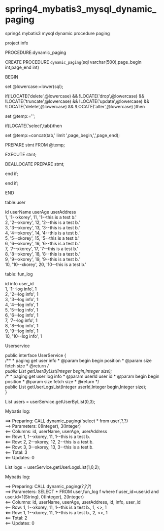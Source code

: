 # spring4_mybatis3_mysql_dynamic_paging
spring4 mybatis3 mysql dynamic procedure paging 

project info








PROCEDURE:dynamic_paging 

CREATE PROCEDURE  `dynamic_paging`(sql varchar(500),page_begin int,page_end int)

BEGIN

set @lowercase:=lower(sql);

if(!LOCATE('delete',@lowercase) && !LOCATE('drop',@lowercase) && !LOCATE('truncate',@lowercase) && !LOCATE('update',@lowercase) && !LOCATE('delete',@lowercase) && !LOCATE('alter',@lowercase) )then

set @temp:='';

if(LOCATE('select',tab))then

set @temp:=concat(tab,' limit ',page_begin,',',page_end);

PREPARE stmt FROM @temp;

EXECUTE stmt;

DEALLOCATE PREPARE stmt;

end if;

end if;

END 





table:user 

id   userName  userAge     userAddress     
1, '1--xkorey', 11, '1--this is a test b.'  
2, '2--xkorey', 12, '2--this is a test b.'  
3, '3--xkorey', 13, '3--this is a test b.'  
4, '4--xkorey', 14, '4--this is a test b.'  
5, '5--xkorey', 15, '5--this is a test b.'  
6, '6--xkorey', 16, '6--this is a test b.'  
7, '7--xkorey', 17, '7--this is a test b.'  
8, '8--xkorey', 18, '8--this is a test b.'  
9, '9--xkorey', 19, '9--this is a test b.'  
10, '10--xkorey', 20, '10--this is a test b.' 

table: fun_log

id  info         user_id  
1, '1--log info', 1  
2, '2--log info', 1  
3, '3--log info', 1  
4, '4--log info', 1  
5, '5--log info', 1  
6, '6--log info', 1  
7, '7--log info', 1  
8, '8--log info', 1  
9, '9--log info', 1  
10, '10--log info', 1  

Userservice  

public interface UserService {  
/** 
     * paging get user info 
     * @param begin begin position
     * @param size  fetch size 
     * @return 
     */  
    public List<User> getUserByList(Integer begin,Integer size);  
/** 
     * paging get user log info 
     * @param userId user id
     * @param begin begin position
     * @param size fetch size
     * @return 
     */  
    public List<FunLog> getUserLogsList(Integer userId,Integer begin,Integer size);  
}  



List<User> users = userService.getUserByList(0,3);

Mybatis log:

==>  Preparing: CALL dynamic_paging('select * from user',?,?)   
==> Parameters: 0(Integer), 3(Integer)  
<==    Columns: id, userName, userAge, userAddress  
<==        Row: 1, 1--xkorey, 11, 1--this is a test b.  
<==        Row: 2, 2--xkorey, 12, 2--this is a test b.  
<==        Row: 3, 3--xkorey, 13, 3--this is a test b.  
<==      Total: 3  
<==    Updates: 0  


List<FunLog> logs = userService.getUserLogsList(1,0,2);

Mybatis log:

==>  Preparing: CALL dynamic_paging(?,?,?)   
==> Parameters: SELECT * FROM user,fun_log f where f.user_id=user.id and user.id=1(String), 0(Integer), 2(Integer)  
<==    Columns: id, userName, userAge, userAddress, id, info, user_id  
<==        Row: 1, 1--xkorey, 11, 1--this is a test b., 1, <<BLOB>>, 1  
<==        Row: 1, 1--xkorey, 11, 1--this is a test b., 2, <<BLOB>>, 1  
<==      Total: 2  
<==    Updates: 0  



